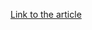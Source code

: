 [Link to the article](https://threatresearch.ext.hp.com/malware-campaigns-targeting-african-banking-sector/)
